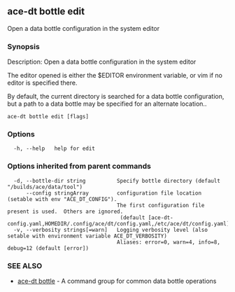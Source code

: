 ## ace-dt bottle edit

Open a data bottle configuration in the system editor

### Synopsis

Description:
  Open a data bottle configuration in the system editor
	
The editor opened is either the $EDITOR environment variable, or 
  vim if no editor is specified there.
	
By default, the current directory is searched for a data bottle configuration,
  but a path to a data bottle may be specified for an alternate location..


```
ace-dt bottle edit [flags]
```

### Options

```
  -h, --help   help for edit
```

### Options inherited from parent commands

```
  -d, --bottle-dir string          Specify bottle directory (default "/builds/ace/data/tool")
      --config stringArray         configuration file location (setable with env "ACE_DT_CONFIG").
                                   The first configuration file present is used.  Others are ignored.
                                    (default [ace-dt-config.yaml,HOMEDIR/.config/ace/dt/config.yaml,/etc/ace/dt/config.yaml])
  -v, --verbosity strings[=warn]   Logging verbosity level (also setable with environment variable ACE_DT_VERBOSITY)
                                   Aliases: error=0, warn=4, info=8, debug=12 (default [error])
```

### SEE ALSO

* [ace-dt bottle](ace-dt_bottle.md)	 - A command group for common data bottle operations

